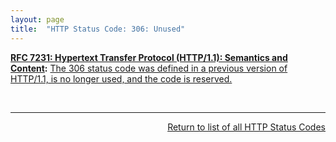 ```yaml
---
layout: page
title:  "HTTP Status Code: 306: Unused"
---
```


**[RFC 7231: Hypertext Transfer Protocol (HTTP/1.1): Semantics and Content](/specs/IETF/RFC/7231 "The Hypertext Transfer Protocol (HTTP) is an application-level protocol for distributed, collaborative, hypertext information systems. This document defines the semantics of HTTP/1.1 messages as expressed by request methods, request header fields, response status codes, and response header fields, along with the payload of messages (metadata and body content) and mechanisms for content negotiation."):** [The 306 status code was defined in a previous version of HTTP/1.1, is no longer used, and the code is reserved.
        ](http://tools.ietf.org/html/rfc7231#section-6.4.6)

<br/>
<hr/>

<p style="text-align: right"><a href="../http-status-codes">Return to list of all HTTP Status Codes</a></p>
